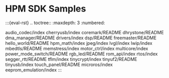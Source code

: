 # HPM SDK Samples

:::{eval-rst}
.. toctree::
   :maxdepth: 3
   :numbered:

   audio_codec/index
   cherryusb/index
   coremark/README
   dhrystone/README
   dma_manager/README
   drivers/index
   dsp/README
   freemaster/README
   hello_world/README
   hpm_math/index
   jpeg/index
   lvgl/index
   lwip/index
   mbedtls/README
   memstress/index
   motor_ctrl/index
   multicore/index
   power_mode_switch/README
   rgb_led/README
   rom_api/index
   rtos/index
   segger_rtt/README
   tflm/index
   tinycrypt/index
   tinyuf2/README
   tinyusb/index
   touch_panel/README
   microros/index
   eeprom_emulation/index
:::
